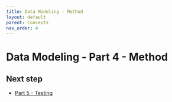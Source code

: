 ```yaml
---
title: Data Modeling - Method
layout: default
parent: Concepts
nav_order: 4
---
```


# Data Modeling - Part 4 - Method





## Next step

* [Part 5 - Testing](/docs/concepts/concept-5-testing)
